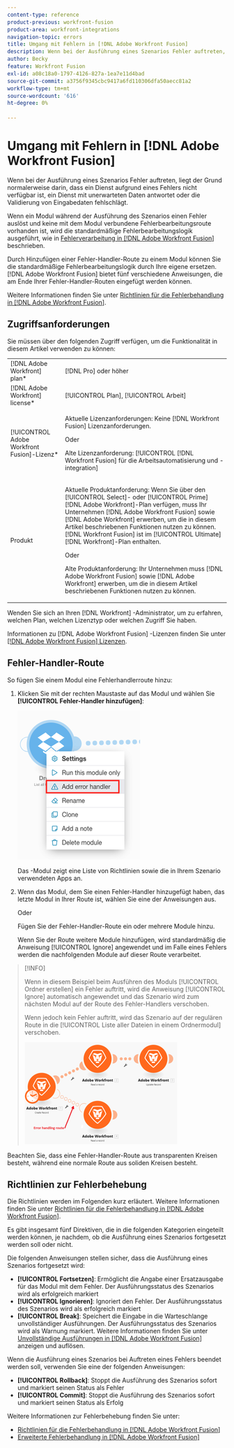 ```yaml
---
content-type: reference
product-previous: workfront-fusion
product-area: workfront-integrations
navigation-topic: errors
title: Umgang mit Fehlern in [!DNL Adobe Workfront Fusion]
description: Wenn bei der Ausführung eines Szenarios Fehler auftreten, liegt der Grund normalerweise darin, dass ein Dienst aufgrund eines Fehlers nicht verfügbar ist, ein Dienst mit unerwarteten Daten antwortet oder die Validierung von Eingabedaten fehlschlägt.
author: Becky
feature: Workfront Fusion
exl-id: a08c18a0-1797-4126-827a-1ea7e11d4bad
source-git-commit: a3756f9345cbc9417a6fd110306dfa50aecc81a2
workflow-type: tm+mt
source-wordcount: '616'
ht-degree: 0%

---
```


# Umgang mit Fehlern in [!DNL Adobe Workfront Fusion]

Wenn bei der Ausführung eines Szenarios Fehler auftreten, liegt der Grund normalerweise darin, dass ein Dienst aufgrund eines Fehlers nicht verfügbar ist, ein Dienst mit unerwarteten Daten antwortet oder die Validierung von Eingabedaten fehlschlägt.

Wenn ein Modul während der Ausführung des Szenarios einen Fehler auslöst und keine mit dem Modul verbundene Fehlerbearbeitungsroute vorhanden ist, wird die standardmäßige Fehlerbearbeitungslogik ausgeführt, wie in [Fehlerverarbeitung in [!DNL Adobe Workfront Fusion]](../../workfront-fusion/errors/error-processing.md) beschrieben.

Durch Hinzufügen einer Fehler-Handler-Route zu einem Modul können Sie die standardmäßige Fehlerbearbeitungslogik durch Ihre eigene ersetzen. [!DNL Adobe Workfront Fusion] bietet fünf verschiedene Anweisungen, die am Ende Ihrer Fehler-Handler-Routen eingefügt werden können.

Weitere Informationen finden Sie unter [Richtlinien für die Fehlerbehandlung in [!DNL Adobe Workfront Fusion]](../../workfront-fusion/errors/directives-for-error-handling.md).

## Zugriffsanforderungen

Sie müssen über den folgenden Zugriff verfügen, um die Funktionalität in diesem Artikel verwenden zu können:

<table style="table-layout:auto">
 <col> 
 <col> 
 <tbody> 
  <tr> 
   <td role="rowheader">[!DNL Adobe Workfront] plan*</td> 
   <td> <p>[!DNL Pro] oder höher</p> </td> 
  </tr> 
  <tr data-mc-conditions=""> 
   <td role="rowheader">[!DNL Adobe Workfront] license*</td> 
   <td> <p>[!UICONTROL Plan], [!UICONTROL Arbeit]</p> </td> 
  </tr> 
  <tr> 
   <td role="rowheader">[!UICONTROL Adobe Workfront Fusion]-Lizenz*</td> 
   <td>
   <p>Aktuelle Lizenzanforderungen: Keine [!DNL Workfront Fusion] Lizenzanforderungen.</p>
   <p>Oder</p>
   <p>Alte Lizenzanforderung: [!UICONTROL [!DNL Workfront Fusion] für die Arbeitsautomatisierung und -integration] </p>
   </td> 
  </tr> 
  <tr> 
   <td role="rowheader">Produkt</td> 
   <td>
   <p>Aktuelle Produktanforderung: Wenn Sie über den [!UICONTROL Select]- oder [!UICONTROL Prime] [!DNL Adobe Workfront]-Plan verfügen, muss Ihr Unternehmen [!DNL Adobe Workfront Fusion] sowie [!DNL Adobe Workfront] erwerben, um die in diesem Artikel beschriebenen Funktionen nutzen zu können. [!DNL Workfront Fusion] ist im [!UICONTROL Ultimate] [!DNL Workfront]-Plan enthalten.</p>
   <p>Oder</p>
   <p>Alte Produktanforderung: Ihr Unternehmen muss [!DNL Adobe Workfront Fusion] sowie [!DNL Adobe Workfront] erwerben, um die in diesem Artikel beschriebenen Funktionen nutzen zu können.</p>
   </td> 
  </tr> 
 </tbody> 
</table>

Wenden Sie sich an Ihren [!DNL Workfront] -Administrator, um zu erfahren, welchen Plan, welchen Lizenztyp oder welchen Zugriff Sie haben.

Informationen zu [!DNL Adobe Workfront Fusion] -Lizenzen finden Sie unter [[!DNL Adobe Workfront Fusion] Lizenzen](../../workfront-fusion/get-started/license-automation-vs-integration.md).

## Fehler-Handler-Route

So fügen Sie einem Modul eine Fehlerhandlerroute hinzu:

1. Klicken Sie mit der rechten Maustaste auf das Modul und wählen Sie **[!UICONTROL Fehler-Handler hinzufügen]**:

   ![](assets/error-handler-route.png)

   Das -Modul zeigt eine Liste von Richtlinien sowie die in Ihrem Szenario verwendeten Apps an.

1. Wenn das Modul, dem Sie einen Fehler-Handler hinzugefügt haben, das letzte Modul in Ihrer Route ist, wählen Sie eine der Anweisungen aus.

   Oder

   Fügen Sie der Fehler-Handler-Route ein oder mehrere Module hinzu.

   Wenn Sie der Route weitere Module hinzufügen, wird standardmäßig die Anweisung [!UICONTROL Ignore] angewendet und im Falle eines Fehlers werden die nachfolgenden Module auf dieser Route verarbeitet.


>[!INFO]
>
>Wenn in diesem Beispiel beim Ausführen des Moduls [!UICONTROL Ordner erstellen] ein Fehler auftritt, wird die Anweisung [!UICONTROL Ignore] automatisch angewendet und das Szenario wird zum nächsten Modul auf der Route des Fehler-Handlers verschoben.
>
>Wenn jedoch kein Fehler auftritt, wird das Szenario auf der regulären Route in die [!UICONTROL Liste aller Dateien in einem Ordnermodul] verschoben.
>
>![](assets/if-there-is-no-error-350x234.png)

Beachten Sie, dass eine Fehler-Handler-Route aus transparenten Kreisen besteht, während eine normale Route aus soliden Kreisen besteht.

## Richtlinien zur Fehlerbehebung

Die Richtlinien werden im Folgenden kurz erläutert. Weitere Informationen finden Sie unter [Richtlinien für die Fehlerbehandlung in [!DNL Adobe Workfront Fusion]](../../workfront-fusion/errors/directives-for-error-handling.md).

Es gibt insgesamt fünf Direktiven, die in die folgenden Kategorien eingeteilt werden können, je nachdem, ob die Ausführung eines Szenarios fortgesetzt werden soll oder nicht.

Die folgenden Anweisungen stellen sicher, dass die Ausführung eines Szenarios fortgesetzt wird:

* **[!UICONTROL Fortsetzen]**: Ermöglicht die Angabe einer Ersatzausgabe für das Modul mit dem Fehler. Der Ausführungsstatus des Szenarios wird als erfolgreich markiert
* **[!UICONTROL Ignorieren]**: Ignoriert den Fehler. Der Ausführungsstatus des Szenarios wird als erfolgreich markiert
* **[!UICONTROL Break]**: Speichert die Eingabe in die Warteschlange unvollständiger Ausführungen. Der Ausführungsstatus des Szenarios wird als Warnung markiert. Weitere Informationen finden Sie unter [Unvollständige Ausführungen in [!DNL Adobe Workfront Fusion]](../../workfront-fusion/scenarios/view-and-resolve-incomplete-executions.md) anzeigen und auflösen.

Wenn die Ausführung eines Szenarios bei Auftreten eines Fehlers beendet werden soll, verwenden Sie eine der folgenden Anweisungen:

* **[!UICONTROL Rollback]**: Stoppt die Ausführung des Szenarios sofort und markiert seinen Status als Fehler
* **[!UICONTROL Commit]**: Stoppt die Ausführung des Szenarios sofort und markiert seinen Status als Erfolg

Weitere Informationen zur Fehlerbehebung finden Sie unter:

* [Richtlinien für die Fehlerbehandlung in [!DNL Adobe Workfront Fusion]](../../workfront-fusion/errors/directives-for-error-handling.md)
* [Erweiterte Fehlerbehandlung in [!DNL Adobe Workfront Fusion]](../../workfront-fusion/errors/advanced-error-handling.md)